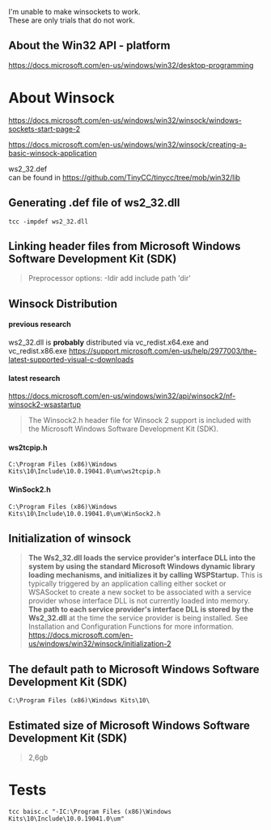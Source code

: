 I'm unable to make winsockets to work.  
These are only trials that do not work.  




## About the Win32 API - platform
https://docs.microsoft.com/en-us/windows/win32/desktop-programming

# About Winsock
https://docs.microsoft.com/en-us/windows/win32/winsock/windows-sockets-start-page-2

https://docs.microsoft.com/en-us/windows/win32/winsock/creating-a-basic-winsock-application

ws2_32.def  
can be found in https://github.com/TinyCC/tinycc/tree/mob/win32/lib



## Generating .def file of ws2_32.dll
```
tcc -impdef ws2_32.dll
```

## Linking header files from Microsoft Windows Software Development Kit (SDK)
> Preprocessor options:
>   -Idir       add include path 'dir'


## Winsock Distribution

#### previous research
ws2_32.dll is **probably** distributed via  vc_redist.x64.exe and vc_redist.x86.exe
https://support.microsoft.com/en-us/help/2977003/the-latest-supported-visual-c-downloads
#### latest research
https://docs.microsoft.com/en-us/windows/win32/api/winsock2/nf-winsock2-wsastartup
> The Winsock2.h header file for Winsock 2 support is included with the Microsoft Windows Software Development Kit (SDK).

#### ws2tcpip.h
`C:\Program Files (x86)\Windows Kits\10\Include\10.0.19041.0\um\ws2tcpip.h`
#### WinSock2.h
`C:\Program Files (x86)\Windows Kits\10\Include\10.0.19041.0\um\WinSock2.h`


## Initialization of winsock
> **The Ws2_32.dll loads the service provider's interface DLL into the system by using the standard Microsoft Windows dynamic library loading mechanisms, and initializes it by calling WSPStartup.** This is typically triggered by an application calling either socket or WSASocket to create a new socket to be associated with a service provider whose interface DLL is not currently loaded into memory. **The path to each service provider's interface DLL is stored by the Ws2_32.dll** at the time the service provider is being installed. See Installation and Configuration Functions for more information.
https://docs.microsoft.com/en-us/windows/win32/winsock/initialization-2


## The default path to Microsoft Windows Software Development Kit (SDK)

``C:\Program Files (x86)\Windows Kits\10\``
## Estimated size of Microsoft Windows Software Development Kit (SDK)
> 2,6gb


# Tests
```
tcc baisc.c "-IC:\Program Files (x86)\Windows Kits\10\Include\10.0.19041.0\um"
```
